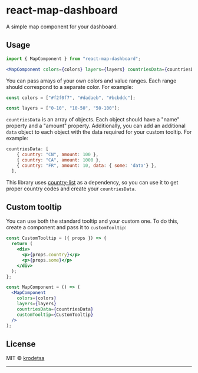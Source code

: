 # react-map-dashboard

A simple map component for your dashboard.

## Usage

```jsx
import { MapComponent } from "react-map-dashboard";

<MapComponent colors={colors} layers={layers} countriesData={countriesData} />;
```

You can pass arrays of your own colors and value ranges. Each range should correspond to a separate color. For example:

```jsx
const colors = ["#f2f0f7", "#dadaeb", "#bcbddc"];

const layers = ["0-10", "10-50", "50-100"];
```

`countriesData` is an array of objects. Each object should have a "name" property and a "amount" property. Additionally, you can add an additional `data` object to each object with the data required for your custom tooltip. For example:

```jsx
countriesData: [
    { country: "CN", amount: 100 },
    { country: "CA", amount: 1000 },
    { country: "FR", amount: 10, data: { some: 'data'} },
  ],
```

This library uses [country-list](https://github.com/fannarsh/country-list) as a dependency, so you can use it to get proper country codes and create your `countriesData`.

## Custom tooltip

You can use both the standard tooltip and your custom one. To do this, create a component and pass it to `customTooltip`:

```jsx
const CustomTooltip = ({ props }) => {
  return (
    <div>
      <p>{props.country}</p>
      <p>{props.some}</p>
    </div>
  );
};

const MapComponent = () => (
  <MapComponent
    colors={colors}
    layers={layers}
    countriesData={countriesData}
    customTooltip={CustomTooltip}
  />
);
```

## License

MIT © [krodetsa](https://github.com/krodetsa)

---
